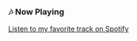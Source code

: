 ### 🎶 Now Playing
[Listen to my favorite track on Spotify](https://open.spotify.com/track/16GaH0xzbRs6R6GcKjwvUE)

